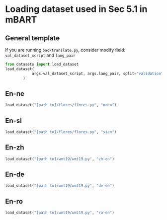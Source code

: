 # Loading dataset used in Sec 5.1 in mBART

## General template
If you are running `backtranslate.py`, consider modify field: `val_dataset_script` and `lang_pair` 

```python
from datasets import load_dataset
load_dataset(
            args.val_dataset_script, args.lang_pair, split="validation"
        )
```

## En-ne

```python
load_dataset("[path to]/flores/flores.py", "neen")
```

## En-si
```python
load_dataset("[path to]/flores/flores.py", "sien")
```

## En-zh
```python
load_dataset("[path to]/wmt19/wmt19.py", "zh-en")
```

## En-de
```python
load_dataset("[path to]/wmt19/wmt19.py", "de-en")
```

## En-ro
```python
load_dataset("[path to]/wmt19/wmt19.py", "ro-en")
```
